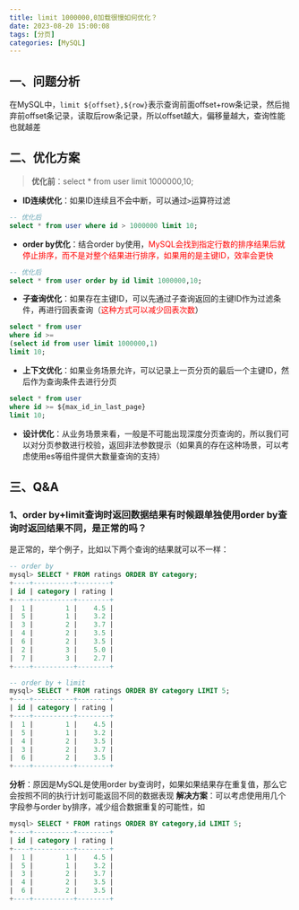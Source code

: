 ```yaml
---
title: limit 1000000,0加载很慢如何优化？
date: 2023-08-20 15:00:08
tags: [分页]
categories: [MySQL]
---
```


## 一、问题分析
在MySQL中，`limit ${offset},${row}`表示查询前面offset+row条记录，然后抛弃前offset条记录，读取后row条记录，所以offset越大，偏移量越大，查询性能也就越差

## 二、优化方案
>**优化前**：select * from user limit 1000000,10;

* **ID连续优化**：如果ID连续且不会中断，可以通过`>`运算符过滤
```sql
-- 优化后
select * from user where id > 1000000 limit 10;
```

* **order by优化**：结合order by使用，<font color=red>MySQL会找到指定行数的排序结果后就停止排序，而不是对整个结果进行排序，如果用的是主键ID，效率会更快</font>
```sql
-- 优化后
select * from user order by id limit 1000000,10;
```

* **子查询优化**：如果存在主键ID，可以先通过子查询返回的主键ID作为过滤条件，再进行回表查询（<font color=red>这种方式可以减少回表次数</font>）
```sql
select * from user
where id >=
(select id from user limit 1000000,1)
limit 10;
```

* **上下文优化**：如果业务场景允许，可以记录上一页分页的最后一个主键ID，然后作为查询条件去进行分页
```sql
select * from user
where id >= ${max_id_in_last_page}
limit 10;
```

* **设计优化**：从业务场景来看，一般是不可能出现深度分页查询的，所以我们可以对分页参数进行校验，返回非法参数提示（如果真的存在这种场景，可以考虑使用es等组件提供大数量查询的支持）

## 三、Q&A
### 1、order by+limit查询时返回数据结果有时候跟单独使用order by查询时返回结果不同，是正常的吗？
是正常的，举个例子，比如以下两个查询的结果就可以不一样：
```sql
-- order by
mysql> SELECT * FROM ratings ORDER BY category;
+----+----------+--------+
| id | category | rating |
+----+----------+--------+
|  1 |        1 |    4.5 |
|  5 |        1 |    3.2 |
|  3 |        2 |    3.7 |
|  4 |        2 |    3.5 |
|  6 |        2 |    3.5 |
|  2 |        3 |    5.0 |
|  7 |        3 |    2.7 |
+----+----------+--------+

-- order by + limit
mysql> SELECT * FROM ratings ORDER BY category LIMIT 5;
+----+----------+--------+
| id | category | rating |
+----+----------+--------+
|  1 |        1 |    4.5 |
|  5 |        1 |    3.2 |
|  4 |        2 |    3.5 |
|  3 |        2 |    3.7 |
|  6 |        2 |    3.5 |
+----+----------+--------+
```

**分析**：原因是MySQL是使用order by查询时，如果如果结果存在重复值，那么它会按照不同的执行计划可能返回不同的数据表现
**解决方案**：可以考虑使用用几个字段参与order by排序，减少组合数据重复的可能性，如
```sql
mysql> SELECT * FROM ratings ORDER BY category,id LIMIT 5;
+----+----------+--------+
| id | category | rating |
+----+----------+--------+
|  1 |        1 |    4.5 |
|  5 |        1 |    3.2 |
|  3 |        2 |    3.7 |
|  4 |        2 |    3.5 |
|  6 |        2 |    3.5 |
+----+----------+--------+
```
